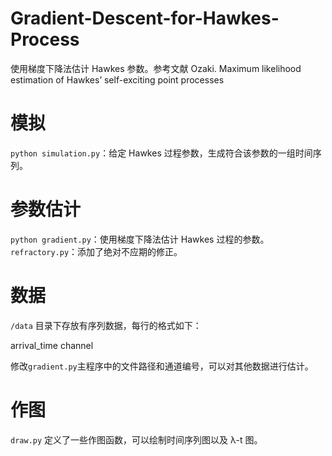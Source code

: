 # Gradient-Descent-for-Hawkes-Process

使用梯度下降法估计 Hawkes 参数。参考文献 Ozaki. Maximum likelihood estimation of Hawkes’ self-exciting point processes

# 模拟
`python simulation.py`：给定 Hawkes 过程参数，生成符合该参数的一组时间序列。

# 参数估计
`python gradient.py`：使用梯度下降法估计 Hawkes 过程的参数。
`refractory.py`：添加了绝对不应期的修正。

# 数据
`/data` 目录下存放有序列数据，每行的格式如下：

arrival_time channel

修改`gradient.py`主程序中的文件路径和通道编号，可以对其他数据进行估计。

# 作图
`draw.py` 定义了一些作图函数，可以绘制时间序列图以及 λ-t 图。
